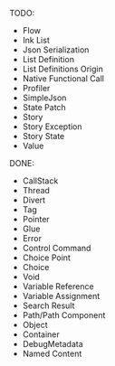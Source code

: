 TODO:
- Flow
- Ink List
- Json Serialization
- List Definition
- List Definitions Origin
- Native Functional Call
- Profiler
- SimpleJson
- State Patch
- Story
- Story Exception
- Story State
- Value

DONE:
- CallStack
- Thread
- Divert
- Tag
- Pointer
- Glue
- Error
- Control Command
- Choice Point
- Choice
- Void
- Variable Reference
- Variable Assignment
- Search Result
- Path/Path Component
- Object
- Container
- DebugMetadata
- Named Content